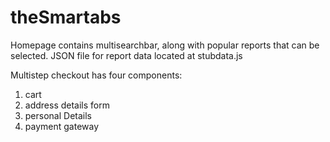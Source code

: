 # theSmartabs

Homepage contains multisearchbar, along with popular reports that can be selected.
JSON file for report data located at stubdata.js

Multistep checkout has four components:
  1. cart
  2. address details form
  3. personal Details
  4. payment gateway
